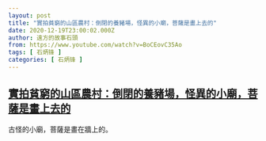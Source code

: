 ```yaml
---
layout: post
title: "實拍貧窮的山區農村：倒閉的養豬場，怪異的小廟，菩薩是畫上去的"
date: 2020-12-19T23:00:02.000Z
author: 遠方的故事石頭
from: https://www.youtube.com/watch?v=BoCEovC35Ao
tags: [ 石炳锋 ]
categories: [ 石炳锋 ]
---
```

<!--1608418802000-->
[實拍貧窮的山區農村：倒閉的養豬場，怪異的小廟，菩薩是畫上去的](https://www.youtube.com/watch?v=BoCEovC35Ao)
------

<div>
古怪的小廟，菩薩是畫在牆上的。
</div>
